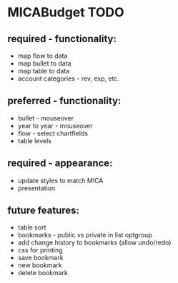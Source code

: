 # MICABudget TODO

## required - functionality:
* map flow to data
* map bullet to data
* map table to data
* account categories - rev, exp, etc.

## preferred - functionality:
* bullet - mouseover
* year to year - mouseover
* flow - select chartfields
* table levels

## required - appearance:
* update styles to match MICA
* presentation

## future features:
* table sort
* bookmarks - public vs private in list optgroup
* add change history to bookmarks (allow undo/redo)
* css for printing
* save bookmark
* new bookmark
* delete bookmark

